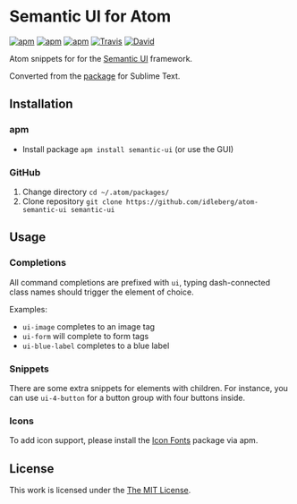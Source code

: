 # Semantic UI for Atom

[![apm](https://img.shields.io/apm/l/semantic-ui.svg?style=flat-square)](https://atom.io/packages/semantic-ui)
[![apm](https://img.shields.io/apm/v/semantic-ui.svg?style=flat-square)](https://atom.io/packages/semantic-ui)
[![apm](https://img.shields.io/apm/dm/semantic-ui.svg?style=flat-square)](https://atom.io/packages/semantic-ui)
[![Travis](https://img.shields.io/travis/idleberg/atom-semantic-ui.svg?style=flat-square)](https://travis-ci.org/idleberg/atom-semantic-ui)
[![David](https://img.shields.io/david/dev/idleberg/atom-semantic-ui.svg?style=flat-square)](https://david-dm.org/idleberg/atom-semantic-ui#info=devDependencies)

Atom snippets for for the [Semantic UI](http://semantic-ui.com/) framework.

Converted from the [package](https://github.com/idleberg/Semantic-UI-Sublime-Text) for Sublime Text.

## Installation

### apm

* Install package `apm install semantic-ui` (or use the GUI)

### GitHub

1. Change directory `cd ~/.atom/packages/`
2. Clone repository `git clone https://github.com/idleberg/atom-semantic-ui semantic-ui`

## Usage

### Completions
All command completions are prefixed with `ui`, typing dash-connected class names should trigger the element of choice.

Examples:

* `ui-image` completes to an image tag
* `ui-form` will complete to form tags
* `ui-blue-label` completes to a blue label

### Snippets
There are some extra snippets for elements with children. For instance, you can use `ui-4-button` for a button group with four buttons inside.

### Icons

To add icon support, please install the [Icon Fonts](https://atom.io/packages/icon-fonts) package via apm.

## License

This work is licensed under the [The MIT License](LICENSE.md).
